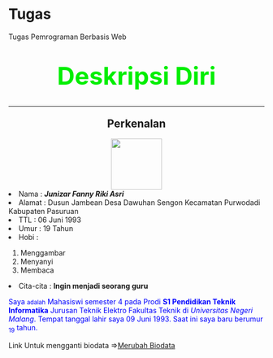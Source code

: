 Tugas
=====

Tugas Pemrograman Berbasis Web
<html>
<head>
<title>Homepage saya</title>
</head>
<body>
<center><h1><font size="30", color=Green, >Deskripsi Diri</font></h1>
<h2><hr>Perkenalan</hr></h2>
<img src="1.jpg", width=100, hight=100>
</center>
<justify>
<li>Nama      : <i><b>Junizar Fanny Riki Asri</b></i></li>
<li>Alamat    : Dusun Jambean Desa Dawuhan Sengon Kecamatan Purwodadi Kabupaten Pasuruan</li>
<li>TTL       : 06 Juni 1993</li>
<li>Umur      : 19 Tahun</li>
<li>Hobi      : </li>
<ol>
<li>Menggambar</li>
<li>Menyanyi</li>
<li>Membaca</li>
</ol>
<li>Cita-cita : <strong>Ingin menjadi seorang guru</strong></li>
</justify>
<p><font color="blue">Saya <small>adalah</small> Mahasiswi semester 4 pada Prodi <strong>S1 Pendidikan Teknik Informatika</strong> Jurusan Teknik Elektro Fakultas Teknik di <em>Universitas Negeri Malang</em>.
Tempat tanggal lahir saya 09 Juni 1993.
Saat ini saya baru berumur <sub>19</sub> tahun.</font>
</p>
<p>
Link Untuk mengganti biodata =><a href="table.md">Merubah Biodata</a>
</p>
</body>
</html> 
